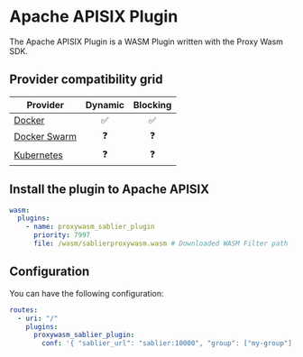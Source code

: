 # Apache APISIX Plugin

The Apache APISIX Plugin is a WASM Plugin written with the Proxy Wasm SDK.

## Provider compatibility grid

| Provider                               | Dynamic | Blocking |
|----------------------------------------|:-------:|:--------:|
| [Docker](../providers/docker)          |    ✅    |    ✅     |
| [Docker Swarm](../providers/docker_swarm) |    ❓    |    ❓     |
| [Kubernetes](../providers/kubernetes)     |    ❓    |    ❓     |

## Install the plugin to Apache APISIX

```yaml
wasm:
  plugins:
    - name: proxywasm_sablier_plugin
      priority: 7997
      file: /wasm/sablierproxywasm.wasm # Downloaded WASM Filter path
```

## Configuration

You can have the following configuration:

```yaml
routes:
  - uri: "/"
    plugins:
      proxywasm_sablier_plugin:
        conf: '{ "sablier_url": "sablier:10000", "group": ["my-group"], "session_duration": "1m", "dynamic": { "display_name": "Dynamic Whoami" } }'
```